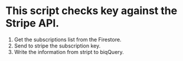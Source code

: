 # This script checks key against the Stripe API.

1. Get the subscriptions list from the Firestore.
2. Send to stripe the subscription key.
3. Write the information from stript to biqQuery.
